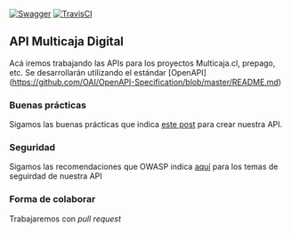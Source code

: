 [![Swagger](http://online.swagger.io/validator?url=https://raw.githubusercontent.com/Multicaja/API-Multicaja_digital/master/api-users.yml)](https://raw.githubusercontent.com/Multicaja/API-Multicaja_digital/master/api-users.yml) [![TravisCI](https://travis-ci.org/Multicaja/API-Multicaja_digital.svg?branch=master)](https://travis-ci.org/Multicaja/API-Multicaja_digital/)
 
## API Multicaja Digital

Acá iremos trabajando las APIs para los proyectos Multicaja.cl, prepago, etc. Se desarrollarán utilizando el estándar [OpenAPI] (https://github.com/OAI/OpenAPI-Specification/blob/master/README.md) 

### Buenas prácticas

Sigamos las buenas prácticas que indica [este post](http://www.vinaysahni.com/best-practices-for-a-pragmatic-restful-api) para crear nuestra API.

### Seguridad

Sigamos las recomendaciones que OWASP indica [aquí](https://www.owasp.org/index.php/REST_Security_Cheat_Sheet) para los temas de seguirdad de nuestra API

### Forma de colaborar

Trabajaremos con *pull request*

